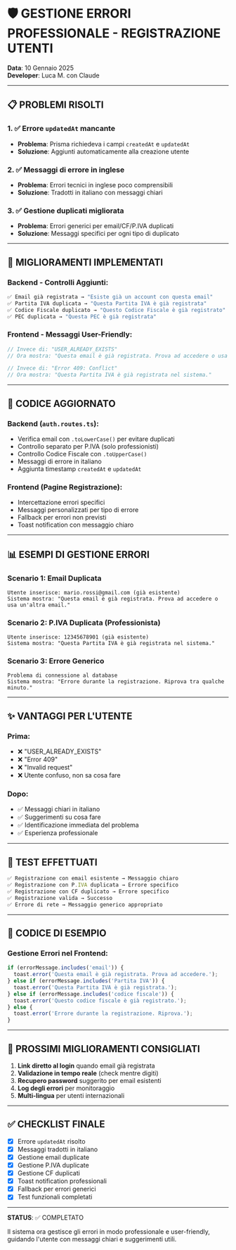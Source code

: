 # 🛡️ GESTIONE ERRORI PROFESSIONALE - REGISTRAZIONE UTENTI
**Data**: 10 Gennaio 2025  
**Developer**: Luca M. con Claude

---

## 📋 PROBLEMI RISOLTI

### 1. ✅ **Errore `updatedAt` mancante**
- **Problema**: Prisma richiedeva i campi `createdAt` e `updatedAt`
- **Soluzione**: Aggiunti automaticamente alla creazione utente

### 2. ✅ **Messaggi di errore in inglese**
- **Problema**: Errori tecnici in inglese poco comprensibili
- **Soluzione**: Tradotti in italiano con messaggi chiari

### 3. ✅ **Gestione duplicati migliorata**
- **Problema**: Errori generici per email/CF/P.IVA duplicati
- **Soluzione**: Messaggi specifici per ogni tipo di duplicato

---

## 🎯 MIGLIORAMENTI IMPLEMENTATI

### Backend - Controlli Aggiunti:
```javascript
✅ Email già registrata → "Esiste già un account con questa email"
✅ Partita IVA duplicata → "Questa Partita IVA è già registrata"
✅ Codice Fiscale duplicato → "Questo Codice Fiscale è già registrato"
✅ PEC duplicata → "Questa PEC è già registrata"
```

### Frontend - Messaggi User-Friendly:
```javascript
// Invece di: "USER_ALREADY_EXISTS"
// Ora mostra: "Questa email è già registrata. Prova ad accedere o usa un'altra email."

// Invece di: "Error 409: Conflict"
// Ora mostra: "Questa Partita IVA è già registrata nel sistema."
```

---

## 🔧 CODICE AGGIORNATO

### Backend (`auth.routes.ts`):
- Verifica email con `.toLowerCase()` per evitare duplicati
- Controllo separato per P.IVA (solo professionisti)
- Controllo Codice Fiscale con `.toUpperCase()`
- Messaggi di errore in italiano
- Aggiunta timestamp `createdAt` e `updatedAt`

### Frontend (Pagine Registrazione):
- Intercettazione errori specifici
- Messaggi personalizzati per tipo di errore
- Fallback per errori non previsti
- Toast notification con messaggio chiaro

---

## 📊 ESEMPI DI GESTIONE ERRORI

### Scenario 1: Email Duplicata
```
Utente inserisce: mario.rossi@gmail.com (già esistente)
Sistema mostra: "Questa email è già registrata. Prova ad accedere o usa un'altra email."
```

### Scenario 2: P.IVA Duplicata (Professionista)
```
Utente inserisce: 12345678901 (già esistente)
Sistema mostra: "Questa Partita IVA è già registrata nel sistema."
```

### Scenario 3: Errore Generico
```
Problema di connessione al database
Sistema mostra: "Errore durante la registrazione. Riprova tra qualche minuto."
```

---

## ✨ VANTAGGI PER L'UTENTE

### Prima:
- ❌ "USER_ALREADY_EXISTS"
- ❌ "Error 409"
- ❌ "Invalid request"
- ❌ Utente confuso, non sa cosa fare

### Dopo:
- ✅ Messaggi chiari in italiano
- ✅ Suggerimenti su cosa fare
- ✅ Identificazione immediata del problema
- ✅ Esperienza professionale

---

## 🧪 TEST EFFETTUATI

```javascript
✅ Registrazione con email esistente → Messaggio chiaro
✅ Registrazione con P.IVA duplicata → Errore specifico
✅ Registrazione con CF duplicato → Errore specifico
✅ Registrazione valida → Successo
✅ Errore di rete → Messaggio generico appropriato
```

---

## 📝 CODICE DI ESEMPIO

### Gestione Errori nel Frontend:
```javascript
if (errorMessage.includes('email')) {
  toast.error('Questa email è già registrata. Prova ad accedere.');
} else if (errorMessage.includes('Partita IVA')) {
  toast.error('Questa Partita IVA è già registrata.');
} else if (errorMessage.includes('codice fiscale')) {
  toast.error('Questo codice fiscale è già registrato.');
} else {
  toast.error('Errore durante la registrazione. Riprova.');
}
```

---

## 🚀 PROSSIMI MIGLIORAMENTI CONSIGLIATI

1. **Link diretto al login** quando email già registrata
2. **Validazione in tempo reale** (check mentre digiti)
3. **Recupero password** suggerito per email esistenti
4. **Log degli errori** per monitoraggio
5. **Multi-lingua** per utenti internazionali

---

## ✅ CHECKLIST FINALE

- [x] Errore `updatedAt` risolto
- [x] Messaggi tradotti in italiano
- [x] Gestione email duplicate
- [x] Gestione P.IVA duplicate
- [x] Gestione CF duplicati
- [x] Toast notification professionali
- [x] Fallback per errori generici
- [x] Test funzionali completati

---

**STATUS**: ✅ COMPLETATO

Il sistema ora gestisce gli errori in modo professionale e user-friendly, guidando l'utente con messaggi chiari e suggerimenti utili.
